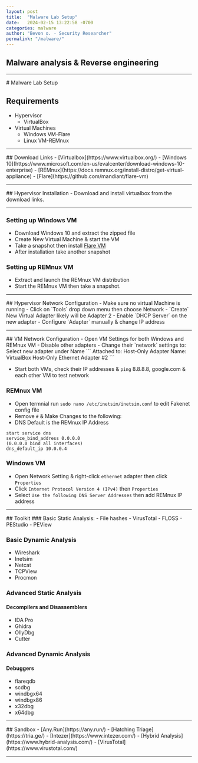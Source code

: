 ```yaml
---
layout: post
title:  "Malware Lab Setup"
date:   2024-02-15 13:22:58 -0700
categories: malware
author: "Bevon o. - Security Researcher"
permalink: "/malware/"
---
```

## Malware analysis & Reverse engineering
<hr>
# Malware Lab Setup

## Requirements
- Hypervisor
	+ VirtualBox
- Virtual Machines
	+ Windows VM-Flare
	+ Linux VM-REMnux
	
<hr>
## Download Links
- [Virtualbox](https://www.virtualbox.org/) 
- [Windows 10](https://www.microsoft.com/en-us/evalcenter/download-windows-10-enterprise) 
- [REMnux](https://docs.remnux.org/install-distro/get-virtual-appliance)
- [Flare](https://github.com/mandiant/flare-vm)

<hr>
## Hypervisor Installation 
- Download and install virtualbox from the download links.
<hr>

### Setting up Windows VM
- Download Windows 10 and extract the zipped file
- Create New Virtual Machine & start the VM
- Take a snapshot then install [Flare VM](https://github.com/mandiant/flare-vm)
- After installation take another snapshot

### Setting up REMnux VM 
- Extract and launch the REMnux VM distribution
- Start the REMnux VM then take a snapshot.

<hr>
## Hypervisor Network Configuration
- Make sure no virtual Machine is running
- Click on `Tools` drop down menu then choose Network
- `Create` New Virtual Adapter likely will be Adapter 2
- Enable `DHCP Server` on the new adapter
- Configure `Adapter` manually & change IP address

<hr>
## VM Network Configuration
- Open VM Settings for both Windows and REMnux VM
- Disable other adapters
- Change their `network` settings to: Select new adapter under Name
```
Attached to: Host-Only Adapter
Name: VirtualBox Host-Only Ethernet Adapter #2
```

- Start both VMs, check their IP addresses & `ping` 8.8.8.8, google.com & each other VM to test network

### REMnux VM
- Open termnial run `sudo nano /etc/inetsim/inetsim.conf` to edit Fakenet config file 
- Remove `#` & Make Changes to the following: 
- DNS Default is the REMnux IP Address	
```
start service dns
service_bind_address 0.0.0.0 
(0.0.0.0 bind all interfaces)
dns_default_ip 10.0.0.4
```

### Windows VM
- Open Network Setting & right-click `ethernet` adapter then click `Properties`
- Click `Internet Protocol Version 4 (IPv4)` then `Properties`
- Select `Use the following DNS Server Addresses` then add REMnux IP address

<hr>
## Toolkit
### Basic Static Analysis:
- File hashes
- VirusTotal
- FLOSS
- PEStudio
- PEView

### Basic Dynamic Analysis
- Wireshark
- Inetsim
- Netcat
- TCPView
- Procmon

### Advanced Static Analysis
#### Decompilers and Disassemblers
- IDA Pro
- Ghidra
- OllyDbg
- Cutter

### Advanced Dynamic Analysis
#### Debuggers
- flareqdb
- scdbg
- windbgx64
- windbgx86
- x32dbg
- x64dbg

<hr>
## Sandbox
- [Any.Run](https://any.run/)
- [Hatching Triage](https://tria.ge/)
- [Intezer](https://www.intezer.com/)
- [Hybrid Analysis](https://www.hybrid-analysis.com/)
- [VirusTotal](https://www.virustotal.com/)

<hr>
